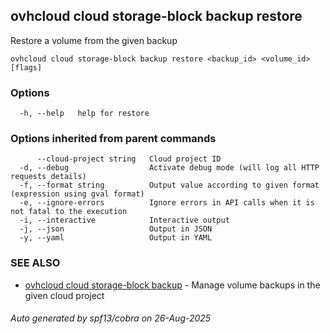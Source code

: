 ## ovhcloud cloud storage-block backup restore

Restore a volume from the given backup

```
ovhcloud cloud storage-block backup restore <backup_id> <volume_id> [flags]
```

### Options

```
  -h, --help   help for restore
```

### Options inherited from parent commands

```
      --cloud-project string   Cloud project ID
  -d, --debug                  Activate debug mode (will log all HTTP requests details)
  -f, --format string          Output value according to given format (expression using gval format)
  -e, --ignore-errors          Ignore errors in API calls when it is not fatal to the execution
  -i, --interactive            Interactive output
  -j, --json                   Output in JSON
  -y, --yaml                   Output in YAML
```

### SEE ALSO

* [ovhcloud cloud storage-block backup](ovhcloud_cloud_storage-block_backup.md)	 - Manage volume backups in the given cloud project

###### Auto generated by spf13/cobra on 26-Aug-2025
